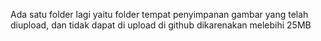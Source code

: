 Ada satu folder lagi yaitu folder tempat penyimpanan gambar yang telah diupload, dan tidak dapat di upload di github dikarenakan melebihi 25MB
